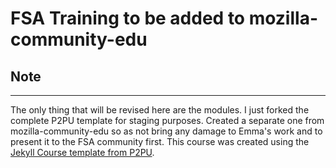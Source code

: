 # FSA Training to be added to mozilla-community-edu


## Note
---
The only thing that will be revised here are the modules. I just forked the complete P2PU template for staging purposes. Created a separate one from mozilla-community-edu so as not bring any damage to Emma's work and to present it to the FSA community first. 
This course was created using the [Jekyll Course template from P2PU](http://github.com/p2pu/jekyll-course-template).
